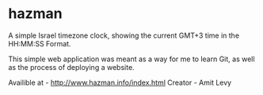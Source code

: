# hazman
A simple Israel timezone clock, showing the current GMT+3 time in the HH:MM:SS Format.

This simple web application was meant as a way for me to learn Git, as well as the process of deploying a website.

Availible at - http://www.hazman.info/index.html
Creator - Amit Levy

